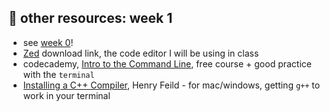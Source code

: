 ## 🤖 other resources: week 1

- see [week 0](https://github.com/mab253/cpp_fall23/blob/main/week0/resources.md)!
- [Zed](https://zed.dev/) download link, the code editor I will be using in class 
- codecademy, [Intro to the Command Line](https://www.codecademy.com/learn/intro-to-the-command-line), free course + good practice with the `terminal`
- [Installing a C++ Compiler](https://hank.feild.org/courses/common/cpp-compiler.html), Henry Feild - for mac/windows, getting `g++` to work in your terminal

